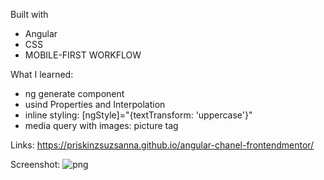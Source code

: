 Built with

- Angular
- CSS
- MOBILE-FIRST WORKFLOW

What I learned:

- ng generate component
- usind Properties and Interpolation
- inline styling: [ngStyle]="{textTransform: 'uppercase'}"
- media query with images: picture tag


Links: https://priskinzsuzsanna.github.io/angular-chanel-frontendmentor/

Screenshot: 
![png](https://github.com/PriskinZsuzsanna/angular-photo-gallery/assets/121173949/2351ce15-6093-4979-b796-1680b6a1bde4)

